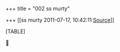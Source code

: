 +++
title = "002 ss murty"

+++
[[ss murty	2011-07-17, 10:42:11 [Source](https://groups.google.com/g/bvparishat/c/T3HHYHCg4Ds)]]



[TABLE]




